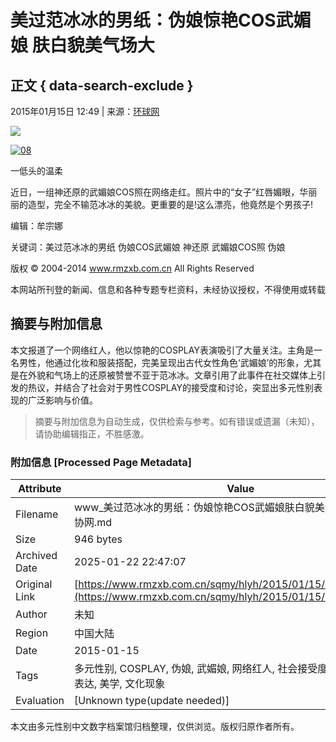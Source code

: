 # 美过范冰冰的男纸：伪娘惊艳COS武媚娘 肤白貌美气场大

## 正文 { data-search-exclude }


2015年01月15日 12:49 | 来源：[环球网](http://www.baidu.com/baidu?word=环球网 )

![](http://www.rmzxb.com.cn/images/fx.jpg)

[![08](../../../../../upload/resources/image/2015/01/15/50538_600x600.jpg)](../../../../../upload/resources/image/2015/01/15/50538.jpg)

一低头的温柔

近日，一组神还原的武媚娘COS照在网络走红。照片中的“女子”红唇媚眼，华丽丽的造型，完全不输范冰冰的美貌。更重要的是!这么漂亮，他竟然是个男孩子!

编辑：牟宗娜

关键词：美过范冰冰的男纸 伪娘COS武媚娘 神还原 武媚娘COS照 伪娘

版权 © 2004-2014 www.rmzxb.com.cn All Rights Reserved

本网站所刊登的新闻、信息和各种专题专栏资料，未经协议授权，不得使用或转载
<!-- tcd_original_link https://www.rmzxb.com.cn/sqmy/hlyh/2015/01/15/431715_7.shtml -->


## 摘要与附加信息

<!-- tcd_abstract -->
本文报道了一个网络红人，他以惊艳的COSPLAY表演吸引了大量关注。主角是一名男性，他通过化妆和服装搭配，完美呈现出古代女性角色‘武媚娘’的形象，尤其是在外貌和气场上的还原被赞誉不亚于范冰冰。文章引用了此事件在社交媒体上引发的热议，并结合了社会对于男性COSPLAY的接受度和讨论，突显出多元性别表现的广泛影响与价值。
<!-- tcd_abstract_end -->

> 摘要与附加信息为自动生成，仅供检索与参考。如有错误或遗漏（未知），请协助编辑指正，不胜感激。

### 附加信息 [Processed Page Metadata]

| Attribute       | Value                                  |
|-----------------|----------------------------------------|
| Filename        | www_美过范冰冰的男纸：伪娘惊艳COS武媚娘肤白貌美气场大_-_人民政协网.md                             |
| Size            | 946 bytes                           |
| Archived Date   | 2025-01-22 22:47:07                             |
| Original Link   | [https://www.rmzxb.com.cn/sqmy/hlyh/2015/01/15/431715_7.shtml](https://www.rmzxb.com.cn/sqmy/hlyh/2015/01/15/431715_7.shtml)                       |
| Author          | 未知                               |
| Region          | 中国大陆                               |
| Date            | 2015-01-15                                 |
| Tags            | 多元性别, COSPLAY, 伪娘, 武媚娘, 网络红人, 社会接受度, 身份表现, 性别表达, 美学, 文化现象                                 |
| Evaluation            | [Unknown type(update needed)]                                 |
<!-- tcd_table_end -->

本文由多元性别中文数字档案馆归档整理，仅供浏览。版权归原作者所有。

